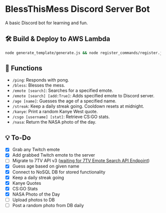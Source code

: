 # BlessThisMess Discord Server Bot

A basic Discord bot for learning and fun.

## 🛠️ Build & Deploy to AWS Lambda
```bash
node generate_template/generate.js && node register_commands/register.js && sam build && sam deploy
```

## 🤖 Functions
- ```/ping```: Responds with pong.
- ```/bless```: Blesses the mess.
- ```/emote [search]```: Searches for a specified emote.
- ```/emote [search] [add:True]```: Adds specified emote to Discord server.
- ```/age [name]```: Guesses the age of a specified name.
- ```/streak```: Keep a daily streak going. Cooldown resets at midnight.
- ```/kanye```: Print a random Kanye West quote.
- ```/csgo [username] [stat]```: Retrieve CS:GO stats.
- ```/nasa```: Return the NASA photo of the day.

## 💡 To-Do
- [x] Grab any Twitch emote
- [x] Add grabbed Twitch emote to the server
- [ ] Migrate to 7TV API v3 ([waiting for 7TV Emote Search API Endpoint](https://github.com/SevenTV/API/blob/dev/internal/rest/v3/routes/emotes/emotes.go))
- [x] Guess age based on given name
- [x] Connect to NoSQL DB for stored functionality
- [x] Keep a daily streak going
- [x] Kanye Quotes
- [x] CS:GO Stats
- [x] NASA Photo of the Day
- [ ] Upload photos to DB
- [ ] Post a random photo from DB daily